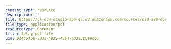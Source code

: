 ```yaml
---
content_type: resource
description: ''
file: https://ol-ocw-studio-app-qa.s3.amazonaws.com/courses/esd-290-special-topics-in-supply-chain-management-spring-2005/0d4b6f6b3033492549b4ad31316a91b6_IqmrNUoiy7g.pdf
file_type: application/pdf
resourcetype: Document
title: 3play pdf file
uid: 0d4b6f6b-3033-4925-49b4-ad31316a91b6
---
```

